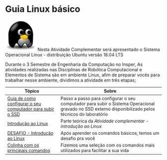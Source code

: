 # Guia Linux básico 

<img src="/img/linuxs.png" width="100" height="100">      Nesta Atividade Complementar será apresentado o Sistema Operacional Linux - distribuição Ubuntu versão 18.04 LTS

Durante o 3 Semestre de Engenharia da Computação no Insper, As atividades realizadas nas Disciplinas de Robótica Computacional e Elementos de Sistema são em ambiente Linux, afim de preparar vocês para trabalhar nesse ambiente, dividimos a atividade em três etapas;


| Tópico        | Sobre          |
| ------------- |---------------|
|  [Guia de como configurar o seu computador para subir o SSD](https://github.com/Insper/404/tree/master/tutoriais/Boot_SSD_Config_BIOS)    | Passo a passo para configurar o seu computador para subir o Sistema Operacional gravado no SSD externo disponibilizado pelos técnicos do laboratório |  
| [Introdução ao Linux](https://github.com/liciascl/Linuxbasico/blob/master/atividade_complementar.md) | Parte teórica da *Atividade complementar - introdução ao Linux* |
|  [DESAFIO - Introdução ao Linux](https://github.com/liciascl/Linuxbasico/blob/master/desafio.md) | Após aprender os comandos básicos, temos um desafio pra você |
| [Colinha com os principais comandos](https://github.com/liciascl/Linuxbasico/blob/master/colinha.md) | Fizemos uma seleção com os comandos mais utilizados para facilitar a sua vida|
